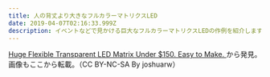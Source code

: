 ```yaml
---
title: 人の背丈より大きなフルカラーマトリクスLED
date: 2019-04-07T02:16:33.999Z
description: イベントなどで見かける巨大なフルカラーマトリクスLEDの作例を紹介します。
---
```

[Huge Flexible Transparent LED Matrix Under $150. Easy to Make.](https://www.instructables.com/id/Huge-Flexible-Transparent-LED-Matrix-Under-150-Eas-1/)から発見。画像もここから転載。（CC BY-NC-SA By joshuarw）
